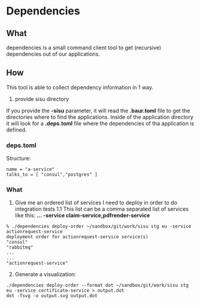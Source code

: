 # Dependencies
## What

dependencies is a small command client tool to get (recursive) dependencies out of our applications.

## How

This tool is able to collect dependency information in 1 way.

  1. provide sisu directory

  If you provide the **-sisu** parameter, it will read the **.baur.toml** file to get the directories where to find the applications.
  Inside of the application directory it will look for a **.deps.toml** file where the dependencies of tha application is defined.

### deps.toml

Structure:
```
name = "a-service"
talks_to = [ "consul","postgres" ]
```

### What

  1. Give me an ordered list of services I need to deploy in order to do integration tests
     1.1  This list can be a comma separated list of services like this: **...  -service claim-service,pdfrender-service**


```
% ./dependencies deploy-order ~/sandbox/git/work/sisu stg eu -service actionrequest-service
deployment order for actionrequest-service service(s)
"consul"
"rabbitmq"
...
...
"actionrequest-service"
```


  2. Generate a visualization:

```
./dependencies deploy-order --format dot ~/sandbox/git/work/sisu stg eu -service certificate-service > output.dot
dot -Tsvg -o output.svg output.dot
```
